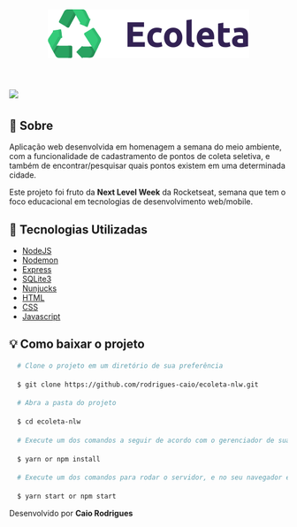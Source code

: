 <h1 align="center" background-color="white">
  <img src="./public/assets/logo.svg">
</h1>

<h1>
  <img src="./public/apresentacao.gif" >
</h1>

## :memo: Sobre

Aplicação web desenvolvida em homenagem a semana do meio ambiente, com a funcionalidade de cadastramento de pontos de coleta seletiva, e também de encontrar/pesquisar quais pontos existem em uma determinada cidade.

Este projeto foi fruto da **Next Level Week** da Rocketseat, semana que tem o foco educacional em tecnologias de desenvolvimento web/mobile.

## :art: Tecnologias Utilizadas

- [NodeJS](https://nodejs.org/en/)
- [Nodemon](https://nodemon.io/)
- [Express](https://expressjs.com/)
- [SQLite3](https://www.npmjs.com/package/sqlite3)
- [Nunjucks](https://mozilla.github.io/nunjucks/)
- [HTML](https://developer.mozilla.org/pt-BR/docs/Web/HTML)
- [CSS](https://developer.mozilla.org/pt-BR/docs/Web/CSS)
- [Javascript](https://developer.mozilla.org/pt-BR/docs/Web/JavaScript)

## :bulb: Como baixar o projeto

```bash
  # Clone o projeto em um diretório de sua preferência

  $ git clone https://github.com/rodrigues-caio/ecoleta-nlw.git

  # Abra a pasta do projeto

  $ cd ecoleta-nlw

  # Execute um dos comandos a seguir de acordo com o gerenciador de sua preferência

  $ yarn or npm install

  # Execute um dos comandos para rodar o servidor, e no seu navegador entre no localhost:3002

  $ yarn start or npm start

```

Desenvolvido por **Caio Rodrigues**
